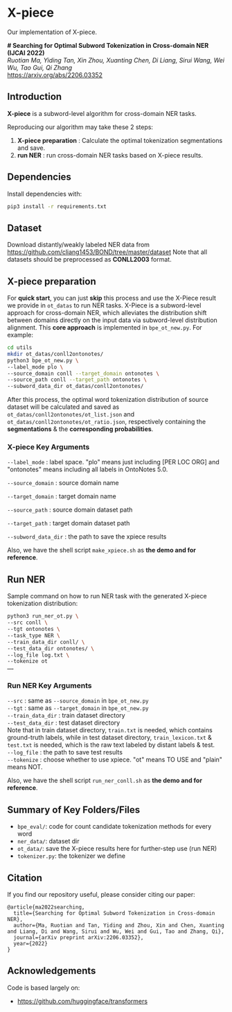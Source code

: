 ﻿
# X-piece
Our implementation of X-piece. 

**# Searching for Optimal Subword Tokenization in Cross-domain NER (IJCAI 2022)**<br>
*Ruotian Ma, Yiding Tan, Xin Zhou, Xuanting Chen, Di Liang, Sirui Wang, Wei Wu, Tao Gui, Qi Zhang*<br>
https://arxiv.org/abs/2206.03352

## Introduction

**X-piece** is a subword-level algorithm for cross-domain NER tasks.

Reproducing our algorithm may take these 2 steps:

1. **X-piece preparation** : Calculate the optimal tokenization segmentations and save. 
2. **run NER** : run cross-domain NER tasks based on X-piece results. 

## Dependencies
Install dependencies with: 
```bash
pip3 install -r requirements.txt
```

## Dataset
Download distantly/weakly labeled NER data from https://github.com/cliang1453/BOND/tree/master/dataset
Note that all datasets should be preprocessed as **CONLL2003** format. 


## X-piece preparation
For **quick start**, you can just **skip** this process and use the X-Piece result we provide in `ot_datas` to run NER tasks.
X-Piece is a subword-level approach for cross-domain NER, which alleviates the distribution shift between domains directly on the input data via subword-level distribution alignment. 
This **core approach** is implemented in `bpe_ot_new.py`. 
For example: 
```bash
cd utils
mkdir ot_datas/conll2ontonotes/
python3 bpe_ot_new.py \
--label_mode plo \
--source_domain conll --target_domain ontonotes \
--source_path conll --target_path ontonotes \
--subword_data_dir ot_datas/conll2ontonotes/
```  
After this process, the optimal word tokenization distribution of source dataset will be calculated and saved as `ot_datas/conll2ontonotes/ot_list.json` and `ot_datas/conll2ontonotes/ot_ratio.json`, respectively containing the **segmentations** & the **corresponding probabilities**. 

### X-piece Key Arguments
`--label_mode` : label space. "plo" means just including [PER LOC ORG] and "ontonotes" means including all labels in OntoNotes 5.0. 

`--source_domain` : source domain name

`--target_domain` : target domain name

`--source_path` : source domain dataset path 

`--target_path` : target domain dataset path 

`--subword_data_dir` : the path to save the xpiece results

Also, we have the shell script `make_xpiece.sh` as **the demo and for reference**. 

## Run NER
Sample command on how to run NER task with the generated X-piece tokenization distribution:  
```bash
python3 run_ner_ot.py \  
--src conll \  
--tgt ontonotes \  
--task_type NER \  
--train_data_dir conll/ \  
--test_data_dir ontonotes/ \
--log_file log.txt \
--tokenize ot
……
```  

### Run NER Key Arguments
`--src` : same as `--source_domain` in `bpe_ot_new.py`  
`--tgt` : same as `--target_domain` in `bpe_ot_new.py`  
`--train_data_dir` : train dataset directory  
`--test_data_dir` : test dataset directory    
Note that in train dataset directory, `train.txt` is needed, which contains ground-truth labels, while in test dataset directory, `train_lexicon.txt` & `test.txt` is needed, which is the raw text labeled by distant labels & test.  
`--log_file` : the path to save test results  
`--tokenize` : choose whether to use xpiece. "ot" means TO USE and "plain" means NOT.  

Also, we have the shell script `run_ner_conll.sh` as **the demo and for reference**. 

## Summary of Key Folders/Files
- `bpe_eval/`: code for count candidate tokenization methods for every word
- `ner_data/`: dataset dir
- `ot_data/`: save the X-piece results here for further-step use (run NER)
- `tokenizer.py`: the tokenizer we define

## Citation
If you find our repository useful, please consider citing our paper:

```
@article{ma2022searching,
  title={Searching for Optimal Subword Tokenization in Cross-domain NER},
  author={Ma, Ruotian and Tan, Yiding and Zhou, Xin and Chen, Xuanting and Liang, Di and Wang, Sirui and Wu, Wei and Gui, Tao and Zhang, Qi},
  journal={arXiv preprint arXiv:2206.03352},
  year={2022}
}
```


## Acknowledgements
Code is based largely on:
- https://github.com/huggingface/transformers
